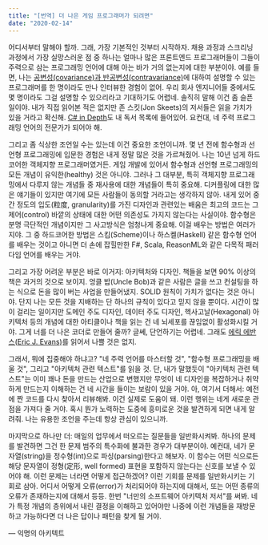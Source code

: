 ```yaml
---
title: "[번역] 더 나은 게임 프로그래머가 되려면"
date: "2020-02-14"
---
```


[공변성(covariance)과 반공변성(contravariance)]: https://docs.microsoft.com/en-us/dotnet/csharp/programming-guide/concepts/covariance-contravariance/

[C# in Depth]: https://www.amazon.de/dp/1617294535/ref=sr_1_1?keywords=c%23+in+depth&qid=1581712767&sr=8-1

[에릭 에반스(Eric J. Evans)]: https://www.amazon.de/dp/0321125215/ref=sr_1_1?keywords=Domain-Driven+Design&qid=1581714240&sr=8-1

어디서부터 말해야 할까. 그래, 가장 기본적인 것부터 시작하자. 채용 과정과 스크리닝 과정에서 가장 실망스러운 점 중 하나는 얼마나 많은 프론트엔드 프로그래머들이 그들이 주력으로 삼는 프로그래밍 언어에 대해 아는 바가 거의 없는지에 대한 부분이야. 예를 들면, 나는 [공변성(covariance)과 반공변성(contravariance)]에 대하여 설명할 수 있는 프로그래머를 한 명이라도 만나 인터뷰한 경험이 없어. 우리 회사 엔지니어들 중에서도 몇 명이라도 그걸 설명할 수 있으리라고 기대하기도 어렵네. 솔직히 말해 이건 좀 슬픈 일이야. 내가 직접 읽어본 적은 없지만 존 스킷(Jon Skeets)의 저서들은 읽을 가치가 있을 거라고 확신해. [C# in Depth]도 내 독서 목록에 들어있어. 요컨대, 네 주력 프로그래밍 언어의 전문가가 되어야 해.

그리고 좀 식상한 조언일 수는 있는데 이건 중요한 조언이니까. 몇 년 전에 함수형과 선언형 프로그래밍에 입문한 경험은 내게 정말 많은 것을 가르쳐줬어. 나는 10년 넘게 하드코어한 객체지향 프로그래머였거든. 게임 개발에 있어서 함수형과 선언형 프로그래밍의 모든 개념이 유익한(healthy) 것은 아니야. 그러나 그 대부분, 특히 객체지향 프로그래밍에서 다루지 않는 개념들 중 재사용에 대한 개념들이 특히 중요해. 디커플링에 대한 많은 얘기들이 있지만 여기에 모든 사람들이 동의할 거라고는 생각하지 않아. 내게 있어 중간 정도의 입도(粒度, granularity)를 가진 디자인과 관련있는 배움은 최고의 코드는 그 제어(control) 바깥의 상태에 대한 어떤 의존성도 가지지 않는다는 사실이야. 함수형은 분명 극단적인 개념이지만 그 사고방식은 엄청나게 중요해. 이걸 배우는 방법은 여러가지야. 그 중 하드코어한 방법은 스킴(Scheme)이나 하스켈(Haskell) 같은 함수형 언어를 배우는 것이고 아니면 더 손에 잡힐만한 F#, Scala, ReasonML와 같은 다목적 패러다임 언어를 배우는 거야.

그리고 가장 어려운 부분은 바로 이거지: 아키텍처와 디자인. 책들을 보면 90% 이상의 책은 과거의 것으로 보이지. 엉클 밥(Uncle Bob)과 같은 사람은 글을 쓰고 컨설팅을 하는 식으로 돈을 많이 버는 사업을 만들어냈지. SOLID 원칙이 가치가 없다는 것은 아니야. 단지 나는 모든 것을 지배하는 단 하나의 규칙이 있다고 믿지 않을 뿐이다. 시간이 많이 걸리는 일이지만 도메인 주도 디자인, 데이터 주도 디자인, 헥사고날(Hexagonal) 아키텍처 등의 개념에 대한 아티클이나 책을 읽는 건 네 뇌세포를 끊임없이 활성화시킬 거야. 그게 너를 더 나은 코더로 만들어 줄까? 글쎄, 단언하기는 어렵네. 그래도 [에릭 에반스(Eric J. Evans)]를 읽어서 나쁠 것은 없지.

그래서, 뭐에 집중해야 하냐고? "네 주력 언어를 마스터할 것", "함수형 프로그래밍을 배울 것", 그리고 "아키텍처 관련 텍스트"를 읽을 것. 단, 내가 말했듯이 "아키텍처 관련 텍스트"는 이미 꽤나 돈을 만드는 산업으로 변했지만 무엇이 네 디자인을 복잡하거나 취약하게 만드는지 이해하는 건 네 시간을 들이는 보람이 있을 거야. 아, 여기서 더해서: 예전에 짠 코드를 다시 찾아서 리뷰해봐. 이건 실제로 도움이 돼. 이런 행위는 네게 새로운 관점을 가져다 줄 거야. 혹시 뭔가 노력하는 도중에 흥미로운 것을 발견하게 되면 내게 알려줘. 나는 유용한 조언을 주는데 항상 관심이 있으니까.

마지막으로 하나만 더: 매일의 업무에서 떠오르는 질문들을 일반화시켜봐. 하나의 문제를 발견하면 그건 한 문제 범주의 특수화에 불과한 경우가 대부분이야. 예컨대, 네가 문자열(string)을 정수형(int)으로 파싱(parsing)한다고 해보자. 이 함수는 어떤 식으로든 해당 문자열이 정형(定形, well formed) 표현을 포함하지 않는다는 신호를 보낼 수 있어야 해. 이런 문제는 너라면 어떻게 접근하겠어? 이런 기회를 문제를 일반화시키는 기회로 삼아. 어디서 어떻게 오류(error)가 처리되어야 하는지에 대해서, 또는 어떤 종류의 오류가 존재하는지에 대해서 등등. 한번 "너만의 소프트웨어 아키텍처 저서"를 써봐. 네가 특정 개념의 층위에서 내린 결정을 이해하고 있어야만 나중에 이런 개념들을 재방문하고 가능하다면 더 나은 답이나 패턴을 찾게 될 거야.

— 익명의 아키텍트